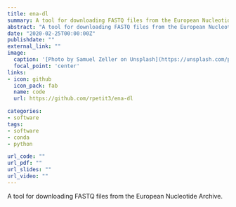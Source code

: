 ```yaml
---
title: ena-dl
summary: A tool for downloading FASTQ files from the European Nucleotide Archive.
abstract: "A tool for downloading FASTQ files from the European Nucleotide Archive."
date: "2020-02-25T00:00:00Z"
publishdate: ""
external_link: ""
image:
  caption: '[Photo by Samuel Zeller on Unsplash](https://unsplash.com/photos/FvNp_SY4kF0)'
  focal_point: 'center'
links:
- icon: github
  icon_pack: fab
  name: code
  url: https://github.com/rpetit3/ena-dl

categories:
- software
tags:
- software
- conda
- python

url_code: ""
url_pdf: ""
url_slides: ""
url_video: ""
---
```


A tool for downloading FASTQ files from the European Nucleotide Archive.